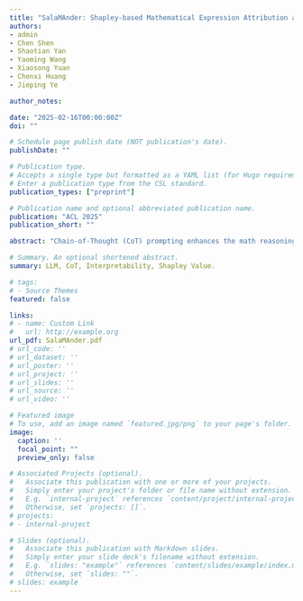 ```yaml
---
title: "SalaMAnder: Shapley-based Mathematical Expression Attribution and Metric for Chain-of-Thought Reasoning"
authors:
- admin
- Chen Shen
- Shaotian Yan
- Yaoming Wang
- Xiaosong Yuan
- Chenxi Huang
- Jieping Ye

author_notes:

date: "2025-02-16T00:00:00Z"
doi: ""

# Schedule page publish date (NOT publication's date).
publishDate: ""

# Publication type.
# Accepts a single type but formatted as a YAML list (for Hugo requirements).
# Enter a publication type from the CSL standard.
publication_types: ["preprint"]

# Publication name and optional abbreviated publication name.
publication: "ACL 2025"
publication_short: ""

abstract: "Chain-of-Thought (CoT) prompting enhances the math reasoning capability of large language models (LLMs) to a large margin. However, the mechanism underlying such improvements remains unexplored. In this paper, we present \textbf{SalaMAnder} (\textbf{S}h\textbf{a}p\textbf{l}ey-b\textbf{a}sed \textbf{M}athematical Expression \textbf{A}ttribution a\textbf{nd} M\textbf{e}t\textbf{r}ic), a theoretically grounded methodology as well as a mathematically rigorous evaluation metric for quantifying component-level contributions in few-shot CoT reasoning. Concretely, we leverage the Shapley value for mathematical expression attribution and develop an efficient stratified sampling algorithm that significantly reduces the computational complexity. Besides, we develop the \textbf{CoSP} (\textbf{C}ardinality \textbf{o}f \textbf{S}hapley \textbf{P}ositives) metric through covariance analysis. Comprehensive validation across popular LLM models and diverse mathematical benchmarks demonstrates that the CoSP metric within our SalaMAnder framework exhibits a robust monotonic correlation with model performance, not only providing theoretical explanations for the empirical success of existing few-shot CoT but also establishing mathematically rigorous principles for prompt construction optimization. Furthermore, we verify the reliability of the explanation, based on which we unify the insights of previous work."

# Summary. An optional shortened abstract.
summary: LLM, CoT, Interpretability, Shapley Value.

# tags:
# - Source Themes
featured: false

links:
# - name: Custom Link
#   url: http://example.org
url_pdf: SalaMAnder.pdf
# url_code: ''
# url_dataset: ''
# url_poster: ''
# url_project: ''
# url_slides: ''
# url_source: ''
# url_video: ''

# Featured image
# To use, add an image named `featured.jpg/png` to your page's folder. 
image:
  caption: ''
  focal_point: ""
  preview_only: false

# Associated Projects (optional).
#   Associate this publication with one or more of your projects.
#   Simply enter your project's folder or file name without extension.
#   E.g. `internal-project` references `content/project/internal-project/index.md`.
#   Otherwise, set `projects: []`.
# projects:
# - internal-project

# Slides (optional).
#   Associate this publication with Markdown slides.
#   Simply enter your slide deck's filename without extension.
#   E.g. `slides: "example"` references `content/slides/example/index.md`.
#   Otherwise, set `slides: ""`.
# slides: example
---
```


<!-- {{% callout note %}}
Create your slides in Markdown - click the *Slides* button to check out the example.
{{% /callout %}}

Add the publication's **full text** or **supplementary notes** here. You can use rich formatting such as including [code, math, and images](https://wowchemy.com/docs/content/writing-markdown-latex/). -->
